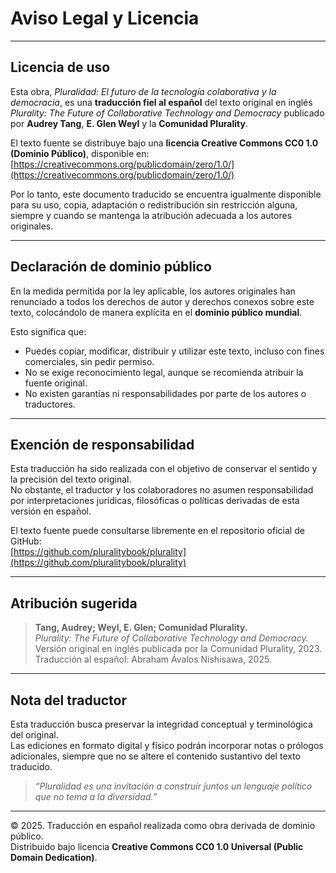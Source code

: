# Aviso Legal y Licencia

---

## Licencia de uso

Esta obra, *Pluralidad: El futuro de la tecnología colaborativa y la democracia*, es una **traducción fiel al español** del texto original en inglés *Plurality: The Future of Collaborative Technology and Democracy* publicado por **Audrey Tang**, **E. Glen Weyl** y la **Comunidad Plurality**.

El texto fuente se distribuye bajo una **licencia Creative Commons CC0 1.0 (Dominio Público)**, disponible en:  
[https://creativecommons.org/publicdomain/zero/1.0/](https://creativecommons.org/publicdomain/zero/1.0/)

Por lo tanto, este documento traducido se encuentra igualmente disponible para su uso, copia, adaptación o redistribución sin restricción alguna, siempre y cuando se mantenga la atribución adecuada a los autores originales.

---

## Declaración de dominio público

En la medida permitida por la ley aplicable, los autores originales han renunciado a todos los derechos de autor y derechos conexos sobre este texto, colocándolo de manera explícita en el **dominio público mundial**.

Esto significa que:

- Puedes copiar, modificar, distribuir y utilizar este texto, incluso con fines comerciales, sin pedir permiso.  
- No se exige reconocimiento legal, aunque se recomienda atribuir la fuente original.  
- No existen garantías ni responsabilidades por parte de los autores o traductores.

---

## Exención de responsabilidad

Esta traducción ha sido realizada con el objetivo de conservar el sentido y la precisión del texto original.  
No obstante, el traductor y los colaboradores no asumen responsabilidad por interpretaciones jurídicas, filosóficas o políticas derivadas de esta versión en español.

El texto fuente puede consultarse libremente en el repositorio oficial de GitHub:  
[https://github.com/pluralitybook/plurality](https://github.com/pluralitybook/plurality)

---

## Atribución sugerida

> **Tang, Audrey; Weyl, E. Glen; Comunidad Plurality.**  
> *Plurality: The Future of Collaborative Technology and Democracy.*  
> Versión original en inglés publicada por la Comunidad Plurality, 2023.  
> Traducción al español: Abraham Ávalos Nishisawa, 2025.

---

## Nota del traductor

Esta traducción busca preservar la integridad conceptual y terminológica del original.  
Las ediciones en formato digital y físico podrán incorporar notas o prólogos adicionales, siempre que no se altere el contenido sustantivo del texto traducido.

> *“Pluralidad es una invitación a construir juntos un lenguaje político que no tema a la diversidad.”*

---

© 2025. Traducción en español realizada como obra derivada de dominio público.  
Distribuido bajo licencia **Creative Commons CC0 1.0 Universal (Public Domain Dedication)**.

